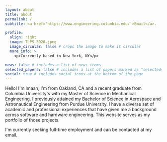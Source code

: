 ```yaml
---
layout: about
title: about
permalink: /
subtitle: <a href='https://www.engineering.columbia.edu/'>Email</a>.

profile:
  align: right
  image: TLPS-5920.jpeg
  image_circular: false # crops the image to make it circular
  more_info: >
    <p>Currently based in New York, NY</p>

news: false # includes a list of news items
selected_papers: false # includes a list of papers marked as "selected={true}"
social: true # includes social icons at the bottom of the page
---
```


Hello! 
I'm Imaan, I'm from Oakland, CA and a recent graduate from Columbia University's with my Master of Science in Mechanical Engineering. I previously attained my Bachelor of Science in Aerospace and Astronautical Engineering from Purdue University. I have a diverse set of academic and professional experiences that have given me a background across software and hardware engineering. This website serves as my portfolio of those projects.

I'm currently seeking full-time employment and can be contacted at my email.
